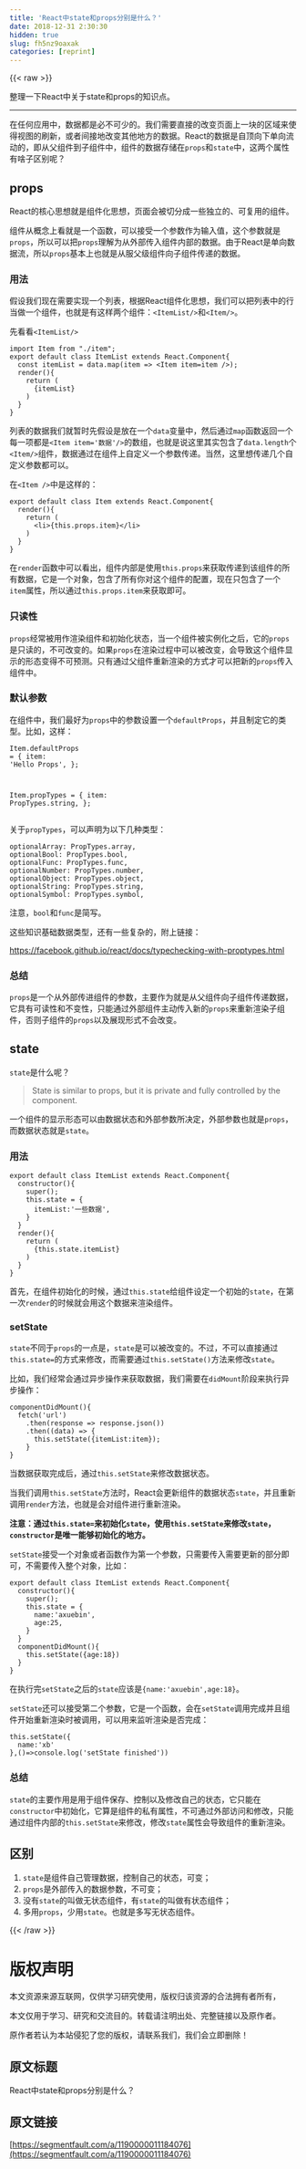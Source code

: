 ```yaml
---
title: 'React中state和props分别是什么？' 
date: 2018-12-31 2:30:30
hidden: true
slug: fh5nz9oaxak
categories: [reprint]
---
```


{{< raw >}}

                    
<p>整理一下React中关于state和props的知识点。</p>
<hr>
<p>在任何应用中，数据都是必不可少的。我们需要直接的改变页面上一块的区域来使得视图的刷新，或者间接地改变其他地方的数据。React的数据是自顶向下单向流动的，即从父组件到子组件中，组件的数据存储在<code>props</code>和<code>state</code>中，这两个属性有啥子区别呢？</p>
<h2 id="articleHeader0">props</h2>
<p>React的核心思想就是组件化思想，页面会被切分成一些独立的、可复用的组件。</p>
<p>组件从概念上看就是一个函数，可以接受一个参数作为输入值，这个参数就是<code>props</code>，所以可以把<code>props</code>理解为从外部传入组件内部的数据。由于React是单向数据流，所以<code>props</code>基本上也就是从服父级组件向子组件传递的数据。</p>
<h3 id="articleHeader1">用法</h3>
<p>假设我们现在需要实现一个列表，根据React组件化思想，我们可以把列表中的行当做一个组件，也就是有这样两个组件：<code>&lt;ItemList/&gt;</code>和<code>&lt;Item/&gt;</code>。</p>
<p>先看看<code>&lt;ItemList/&gt;</code></p>
<div class="widget-codetool" style="display:none;">
      <div class="widget-codetool--inner">
      <span class="selectCode code-tool" data-toggle="tooltip" data-placement="top" title="" data-original-title="全选"></span>
      <span type="button" class="copyCode code-tool" data-toggle="tooltip" data-placement="top" data-clipboard-text="import Item from &quot;./item&quot;;
export default class ItemList extends React.Component{
  const itemList = data.map(item => <Item item=item />);
  render(){
    return (
      {itemList}
    )
  }
}" title="" data-original-title="复制"></span>
      <span type="button" class="saveToNote code-tool" data-toggle="tooltip" data-placement="top" title="" data-original-title="放进笔记"></span>
      </div>
      </div><pre class="javascript hljs"><code class="javascript"><span class="hljs-keyword">import</span> Item <span class="hljs-keyword">from</span> <span class="hljs-string">"./item"</span>;
<span class="hljs-keyword">export</span> <span class="hljs-keyword">default</span> <span class="hljs-class"><span class="hljs-keyword">class</span> <span class="hljs-title">ItemList</span> <span class="hljs-keyword">extends</span> <span class="hljs-title">React</span>.<span class="hljs-title">Component</span></span>{
  <span class="hljs-keyword">const</span> itemList = data.map(<span class="hljs-function"><span class="hljs-params">item</span> =&gt;</span> &lt;Item item=item /&gt;);
  render(){
    <span class="hljs-keyword">return</span> (
      {itemList}
    )
  }
}</code></pre>
<p>列表的数据我们就暂时先假设是放在一个<code>data</code>变量中，然后通过<code>map</code>函数返回一个每一项都是<code>&lt;Item item='数据'/&gt;</code>的数组，也就是说这里其实包含了<code>data.length</code>个<code>&lt;Item/&gt;</code>组件，数据通过在组件上自定义一个参数传递。当然，这里想传递几个自定义参数都可以。</p>
<p>在<code>&lt;Item /&gt;</code>中是这样的：</p>
<div class="widget-codetool" style="display:none;">
      <div class="widget-codetool--inner">
      <span class="selectCode code-tool" data-toggle="tooltip" data-placement="top" title="" data-original-title="全选"></span>
      <span type="button" class="copyCode code-tool" data-toggle="tooltip" data-placement="top" data-clipboard-text="export default class Item extends React.Component{
  render(){
    return (
      <li>{this.props.item}</li>
    )
  }
}" title="" data-original-title="复制"></span>
      <span type="button" class="saveToNote code-tool" data-toggle="tooltip" data-placement="top" title="" data-original-title="放进笔记"></span>
      </div>
      </div><pre class="javascript hljs"><code class="javascript"><span class="hljs-keyword">export</span> <span class="hljs-keyword">default</span> <span class="hljs-class"><span class="hljs-keyword">class</span> <span class="hljs-title">Item</span> <span class="hljs-keyword">extends</span> <span class="hljs-title">React</span>.<span class="hljs-title">Component</span></span>{
  render(){
    <span class="hljs-keyword">return</span> (
      <span class="xml"><span class="hljs-tag">&lt;<span class="hljs-name">li</span>&gt;</span>{this.props.item}<span class="hljs-tag">&lt;/<span class="hljs-name">li</span>&gt;</span></span>
    )
  }
}</code></pre>
<p>在<code>render</code>函数中可以看出，组件内部是使用<code>this.props</code>来获取传递到该组件的所有数据，它是一个对象，包含了所有你对这个组件的配置，现在只包含了一个<code>item</code>属性，所以通过<code>this.props.item</code>来获取即可。</p>
<h3 id="articleHeader2">只读性</h3>
<p><code>props</code>经常被用作渲染组件和初始化状态，当一个组件被实例化之后，它的<code>props</code>是只读的，不可改变的。如果<code>props</code>在渲染过程中可以被改变，会导致这个组件显示的形态变得不可预测。只有通过父组件重新渲染的方式才可以把新的<code>props</code>传入组件中。</p>
<h3 id="articleHeader3">默认参数</h3>
<p>在组件中，我们最好为<code>props</code>中的参数设置一个<code>defaultProps</code>，并且制定它的类型。比如，这样：</p>
<div class="widget-codetool" style="display:none;">
      <div class="widget-codetool--inner">
      <span class="selectCode code-tool" data-toggle="tooltip" data-placement="top" title="" data-original-title="全选"></span>
      <span type="button" class="copyCode code-tool" data-toggle="tooltip" data-placement="top" data-clipboard-text="Item.defaultProps = {
  item: 'Hello Props',
};

Item.propTypes = {
  item: PropTypes.string,
};" title="" data-original-title="复制"></span>
      <span type="button" class="saveToNote code-tool" data-toggle="tooltip" data-placement="top" title="" data-original-title="放进笔记"></span>
      </div>
      </div><pre class="javascript hljs"><code class="javascript">Item.defaultProps = {
  <span class="hljs-attr">item</span>: <span class="hljs-string">'Hello Props'</span>,
};

Item.propTypes = {
  <span class="hljs-attr">item</span>: PropTypes.string,
};</code></pre>
<p>关于<code>propTypes</code>，可以声明为以下几种类型：</p>
<div class="widget-codetool" style="display:none;">
      <div class="widget-codetool--inner">
      <span class="selectCode code-tool" data-toggle="tooltip" data-placement="top" title="" data-original-title="全选"></span>
      <span type="button" class="copyCode code-tool" data-toggle="tooltip" data-placement="top" data-clipboard-text="optionalArray: PropTypes.array,
optionalBool: PropTypes.bool,
optionalFunc: PropTypes.func,
optionalNumber: PropTypes.number,
optionalObject: PropTypes.object,
optionalString: PropTypes.string,
optionalSymbol: PropTypes.symbol," title="" data-original-title="复制"></span>
      <span type="button" class="saveToNote code-tool" data-toggle="tooltip" data-placement="top" title="" data-original-title="放进笔记"></span>
      </div>
      </div><pre class="javascript hljs"><code class="javascript">optionalArray: PropTypes.array,
<span class="hljs-attr">optionalBool</span>: PropTypes.bool,
<span class="hljs-attr">optionalFunc</span>: PropTypes.func,
<span class="hljs-attr">optionalNumber</span>: PropTypes.number,
<span class="hljs-attr">optionalObject</span>: PropTypes.object,
<span class="hljs-attr">optionalString</span>: PropTypes.string,
<span class="hljs-attr">optionalSymbol</span>: PropTypes.symbol,</code></pre>
<p>注意，<code>bool</code>和<code>func</code>是简写。</p>
<p>这些知识基础数据类型，还有一些复杂的，附上链接：</p>
<p><a href="https://facebook.github.io/react/docs/typechecking-with-proptypes.html" rel="nofollow noreferrer" target="_blank">https://facebook.github.io/react/docs/typechecking-with-proptypes.html</a></p>
<h3 id="articleHeader4">总结</h3>
<p><code>props</code>是一个从外部传进组件的参数，主要作为就是从父组件向子组件传递数据，它具有可读性和不变性，只能通过外部组件主动传入新的<code>props</code>来重新渲染子组件，否则子组件的<code>props</code>以及展现形式不会改变。</p>
<h2 id="articleHeader5">state</h2>
<p><code>state</code>是什么呢？</p>
<blockquote><p>State is similar to props, but it is private and fully controlled by the component.</p></blockquote>
<p>一个组件的显示形态可以由数据状态和外部参数所决定，外部参数也就是<code>props</code>，而数据状态就是<code>state</code>。</p>
<h3 id="articleHeader6">用法</h3>
<div class="widget-codetool" style="display:none;">
      <div class="widget-codetool--inner">
      <span class="selectCode code-tool" data-toggle="tooltip" data-placement="top" title="" data-original-title="全选"></span>
      <span type="button" class="copyCode code-tool" data-toggle="tooltip" data-placement="top" data-clipboard-text="export default class ItemList extends React.Component{
  constructor(){
    super();
    this.state = {
      itemList:'一些数据',
    }
  }
  render(){
    return (
      {this.state.itemList}
    )
  }
}" title="" data-original-title="复制"></span>
      <span type="button" class="saveToNote code-tool" data-toggle="tooltip" data-placement="top" title="" data-original-title="放进笔记"></span>
      </div>
      </div><pre class="javascript hljs"><code class="javascript"><span class="hljs-keyword">export</span> <span class="hljs-keyword">default</span> <span class="hljs-class"><span class="hljs-keyword">class</span> <span class="hljs-title">ItemList</span> <span class="hljs-keyword">extends</span> <span class="hljs-title">React</span>.<span class="hljs-title">Component</span></span>{
  <span class="hljs-keyword">constructor</span>(){
    <span class="hljs-keyword">super</span>();
    <span class="hljs-keyword">this</span>.state = {
      <span class="hljs-attr">itemList</span>:<span class="hljs-string">'一些数据'</span>,
    }
  }
  render(){
    <span class="hljs-keyword">return</span> (
      {<span class="hljs-keyword">this</span>.state.itemList}
    )
  }
}</code></pre>
<p>首先，在组件初始化的时候，通过<code>this.state</code>给组件设定一个初始的<code>state</code>，在第一次<code>render</code>的时候就会用这个数据来渲染组件。</p>
<h3 id="articleHeader7">setState</h3>
<p><code>state</code>不同于<code>props</code>的一点是，<code>state</code>是可以被改变的。不过，不可以直接通过<code>this.state=</code>的方式来修改，而需要通过<code>this.setState()</code>方法来修改<code>state</code>。</p>
<p>比如，我们经常会通过异步操作来获取数据，我们需要在<code>didMount</code>阶段来执行异步操作：</p>
<div class="widget-codetool" style="display:none;">
      <div class="widget-codetool--inner">
      <span class="selectCode code-tool" data-toggle="tooltip" data-placement="top" title="" data-original-title="全选"></span>
      <span type="button" class="copyCode code-tool" data-toggle="tooltip" data-placement="top" data-clipboard-text="componentDidMount(){
  fetch('url')
    .then(response => response.json())
    .then((data) => {
      this.setState({itemList:item});  
    }
}" title="" data-original-title="复制"></span>
      <span type="button" class="saveToNote code-tool" data-toggle="tooltip" data-placement="top" title="" data-original-title="放进笔记"></span>
      </div>
      </div><pre class="javascript hljs"><code class="javascript">componentDidMount(){
  fetch(<span class="hljs-string">'url'</span>)
    .then(<span class="hljs-function"><span class="hljs-params">response</span> =&gt;</span> response.json())
    .then(<span class="hljs-function">(<span class="hljs-params">data</span>) =&gt;</span> {
      <span class="hljs-keyword">this</span>.setState({<span class="hljs-attr">itemList</span>:item});  
    }
}</code></pre>
<p>当数据获取完成后，通过<code>this.setState</code>来修改数据状态。</p>
<p>当我们调用<code>this.setState</code>方法时，React会更新组件的数据状态<code>state</code>，并且重新调用<code>render</code>方法，也就是会对组件进行重新渲染。</p>
<p><strong>注意：通过<code>this.state=</code>来初始化<code>state</code>，使用<code>this.setState</code>来修改<code>state</code>，<code>constructor</code>是唯一能够初始化的地方。</strong></p>
<p><code>setState</code>接受一个对象或者函数作为第一个参数，只需要传入需要更新的部分即可，不需要传入整个对象，比如：</p>
<div class="widget-codetool" style="display:none;">
      <div class="widget-codetool--inner">
      <span class="selectCode code-tool" data-toggle="tooltip" data-placement="top" title="" data-original-title="全选"></span>
      <span type="button" class="copyCode code-tool" data-toggle="tooltip" data-placement="top" data-clipboard-text="export default class ItemList extends React.Component{
  constructor(){
    super();
    this.state = {
      name:'axuebin',
      age:25,
    }
  }
  componentDidMount(){
    this.setState({age:18})  
  }
}" title="" data-original-title="复制"></span>
      <span type="button" class="saveToNote code-tool" data-toggle="tooltip" data-placement="top" title="" data-original-title="放进笔记"></span>
      </div>
      </div><pre class="javascript hljs"><code class="javascript"><span class="hljs-keyword">export</span> <span class="hljs-keyword">default</span> <span class="hljs-class"><span class="hljs-keyword">class</span> <span class="hljs-title">ItemList</span> <span class="hljs-keyword">extends</span> <span class="hljs-title">React</span>.<span class="hljs-title">Component</span></span>{
  <span class="hljs-keyword">constructor</span>(){
    <span class="hljs-keyword">super</span>();
    <span class="hljs-keyword">this</span>.state = {
      <span class="hljs-attr">name</span>:<span class="hljs-string">'axuebin'</span>,
      <span class="hljs-attr">age</span>:<span class="hljs-number">25</span>,
    }
  }
  componentDidMount(){
    <span class="hljs-keyword">this</span>.setState({<span class="hljs-attr">age</span>:<span class="hljs-number">18</span>})  
  }
}</code></pre>
<p>在执行完<code>setState</code>之后的<code>state</code>应该是<code>{name:'axuebin',age:18}</code>。</p>
<p><code>setState</code>还可以接受第二个参数，它是一个函数，会在<code>setState</code>调用完成并且组件开始重新渲染时被调用，可以用来监听渲染是否完成：</p>
<div class="widget-codetool" style="display:none;">
      <div class="widget-codetool--inner">
      <span class="selectCode code-tool" data-toggle="tooltip" data-placement="top" title="" data-original-title="全选"></span>
      <span type="button" class="copyCode code-tool" data-toggle="tooltip" data-placement="top" data-clipboard-text="this.setState({
  name:'xb'
},()=>console.log('setState finished'))" title="" data-original-title="复制"></span>
      <span type="button" class="saveToNote code-tool" data-toggle="tooltip" data-placement="top" title="" data-original-title="放进笔记"></span>
      </div>
      </div><pre class="javascript hljs"><code class="javascript"><span class="hljs-keyword">this</span>.setState({
  <span class="hljs-attr">name</span>:<span class="hljs-string">'xb'</span>
},()=&gt;<span class="hljs-built_in">console</span>.log(<span class="hljs-string">'setState finished'</span>))</code></pre>
<h3 id="articleHeader8">总结</h3>
<p><code>state</code>的主要作用是用于组件保存、控制以及修改自己的状态，它只能在<code>constructor</code>中初始化，它算是组件的私有属性，不可通过外部访问和修改，只能通过组件内部的<code>this.setState</code>来修改，修改<code>state</code>属性会导致组件的重新渲染。</p>
<h2 id="articleHeader9">区别</h2>
<ol>
<li>
<code>state</code>是组件自己管理数据，控制自己的状态，可变；</li>
<li>
<code>props</code>是外部传入的数据参数，不可变；</li>
<li>没有<code>state</code>的叫做无状态组件，有<code>state</code>的叫做有状态组件；</li>
<li>多用<code>props</code>，少用<code>state</code>。也就是多写无状态组件。</li>
</ol>

                
{{< /raw >}}

# 版权声明
本文资源来源互联网，仅供学习研究使用，版权归该资源的合法拥有者所有，

本文仅用于学习、研究和交流目的。转载请注明出处、完整链接以及原作者。

原作者若认为本站侵犯了您的版权，请联系我们，我们会立即删除！

## 原文标题
React中state和props分别是什么？

## 原文链接
[https://segmentfault.com/a/1190000011184076](https://segmentfault.com/a/1190000011184076)

